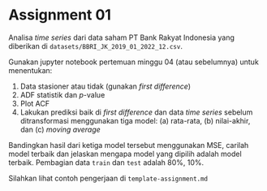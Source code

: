 # Assignment 01

Analisa _time series_ dari data saham PT Bank Rakyat Indonesia 
yang diberikan di `datasets/BBRI_JK_2019_01_2022_12.csv`.

Gunakan jupyter notebook pertemuan minggu 04 (atau sebelumnya)
untuk menentukan:
1. Data stasioner atau tidak (gunakan _first difference_)
2. ADF statistik dan $p$-value
3. Plot ACF
4. Lakukan prediksi baik di _first difference_ dan data
   _time series_ sebelum ditransformasi menggunakan tiga model:
   (a) rata-rata, (b) nilai-akhir, dan (c) _moving average_

Bandingkan hasil dari ketiga model tersebut menggunakan MSE,
carilah model terbaik dan jelaskan mengapa model yang dipilih
adalah model terbaik. Pembagian data `train` dan `test`
adalah 80%, 10%.

Silahkan lihat contoh pengerjaan di `template-assignment.md`


